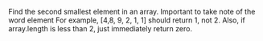 Find the second smallest element in an array. Important to take note of the word element
For example, [4,8, 9, 2, 1, 1] should return 1, not 2. Also, if array.length is less than 2, just immediately return zero.